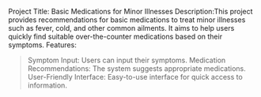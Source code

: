 Project Title: Basic Medications for Minor Illnesses
Description:This project provides recommendations for basic medications to treat minor illnesses such as fever, cold, and other common ailments. It aims to help users quickly find suitable over-the-counter medications based on their symptoms.
Features:
>Symptom Input: Users can input their symptoms.
>Medication Recommendations: The system suggests appropriate medications.
>User-Friendly Interface: Easy-to-use interface for quick access to information.
